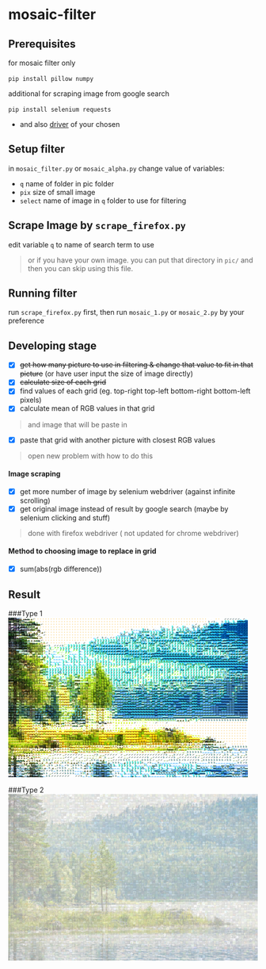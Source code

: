 # mosaic-filter

## Prerequisites
for mosaic filter only

`pip install pillow numpy`

additional for scraping image from google search

`pip install selenium requests`
- and also [driver](https://selenium-python.readthedocs.io/installation.html#drivers) of your chosen

## Setup filter
in `mosaic_filter.py` or `mosaic_alpha.py` change value of variables:
- `q` name of folder in pic folder
- `pix` size of small image
- `select` name of image in `q` folder to use for filtering

## Scrape Image by `scrape_firefox.py`
edit variable `q` to name of search term to use
> or if you have your own image. you can put that directory in `pic/`
> and then you can skip using this file.

## Running filter
run `scrape_firefox.py` first, then run `mosaic_1.py` or `mosaic_2.py` by your preference


## Developing stage
- [x] ~~get how many picture to use in filtering & change that value to fit in that picture~~ (or have user input the size of image directly)
- [x] ~~calculate size of each grid~~
- [x] find values of each grid (eg. top-right top-left bottom-right bottom-left pixels)
- [x] calculate mean of RGB values in that grid
> and image that will be paste in
- [x] paste that grid with another picture with closest RGB values
> open new problem with how to do this

#### Image scraping
- [x] get more number of image by selenium webdriver (against infinite scrolling)
- [x] get original image instead of result by google search (maybe by selenium clicking and stuff)
> done with firefox webdriver ( not updated for chrome webdriver)

#### Method to choosing image to replace in grid
- [x] sum(abs(rgb difference))
## Result 
###Type 1
![alt text](https://github.com/Zatan666/mosaic-filter/blob/main/Picture1.png?raw=true)

###Type 2
![alt text](https://github.com/Zatan666/mosaic-filter/blob/main/Picture2.png?raw=true)
